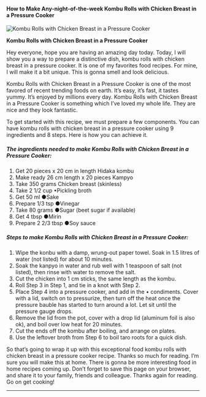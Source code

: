             

#### How to Make Any-night-of-the-week Kombu Rolls with Chicken Breast in a Pressure Cooker

![Kombu Rolls with Chicken Breast in a Pressure Cooker](https://img-global.cpcdn.com/recipes/4810496239730688/751x532cq70/kombu-rolls-with-chicken-breast-in-a-pressure-cooker-recipe-main-photo.jpg)

**Kombu Rolls with Chicken Breast in a Pressure Cooker**

Hey everyone, hope you are having an amazing day today. Today, I will show you a way to prepare a distinctive dish, kombu rolls with chicken breast in a pressure cooker. It is one of my favorites food recipes. For mine, I will make it a bit unique. This is gonna smell and look delicious.

Kombu Rolls with Chicken Breast in a Pressure Cooker is one of the most favored of recent trending foods on earth. It’s easy, it’s fast, it tastes yummy. It’s enjoyed by millions every day. Kombu Rolls with Chicken Breast in a Pressure Cooker is something which I’ve loved my whole life. They are nice and they look fantastic.

To get started with this recipe, we must prepare a few components. You can have kombu rolls with chicken breast in a pressure cooker using 9 ingredients and 8 steps. Here is how you can achieve it.

##### The ingredients needed to make Kombu Rolls with Chicken Breast in a Pressure Cooker:

1.  Get 20 pieces x 20 cm in length Hidaka kombu
2.  Make ready 26 cm length x 20 pieces Kampyo
3.  Take 350 grams Chicken breast (skinless)
4.  Take 2 1/2 cup •Pickling broth
5.  Get 50 ml ●Sake
6.  Prepare 1/3 tsp ●Vinegar
7.  Take 80 grams ●Sugar (beet sugar if available)
8.  Get 4 tbsp ●Mirin
9.  Prepare 2 2/3 tbsp ●Soy sauce

##### Steps to make Kombu Rolls with Chicken Breast in a Pressure Cooker:

1.  Wipe the konbu with a damp, wrung-out paper towel. Soak in 1.5 litres of water (not listed) for about 10 minutes.
2.  Soak the kanpyo in water and rub well with 1 teaspoon of salt (not listed), then rinse with water to remove the salt.
3.  Cut the chicken into 1 cm sticks, the same length as the kombu.
4.  Roll Step 3 in Step 1, and tie in a knot with Step 2.
5.  Place Step 4 into a pressure cooker, and add in the • condiments. Cover with a lid, switch on to pressurize, then turn off the heat once the pressure bauble has started to turn around a lot. Let sit until the pressure gauge drops.
6.  Remove the lid from the pot, cover with a drop lid (aluminum foil is also ok), and boil over low heat for 20 minutes.
7.  Cut the ends off the kombu after boiling, and arrange on plates.
8.  Use the leftover broth from Step 6 to boil taro roots for a quick dish.

So that’s going to wrap it up with this exceptional food kombu rolls with chicken breast in a pressure cooker recipe. Thanks so much for reading. I’m sure you will make this at home. There is gonna be more interesting food in home recipes coming up. Don’t forget to save this page on your browser, and share it to your family, friends and colleague. Thanks again for reading. Go on get cooking!

* * *